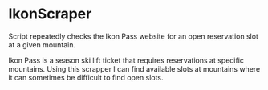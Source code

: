 # IkonScraper

Script repeatedly checks the Ikon Pass website for an open reservation slot at a given mountain.

Ikon Pass is a season ski lift ticket that requires reservations at specific mountains. Using this scrapper I can find available slots at mountains where it can sometimes be difficult to find open slots.
